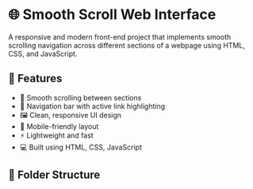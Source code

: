 # 🌐 Smooth Scroll Web Interface

A responsive and modern front-end project that implements smooth scrolling navigation across different sections of a webpage using HTML, CSS, and JavaScript.

## 🚀 Features

- 🎯 Smooth scrolling between sections
- 🔗 Navigation bar with active link highlighting
- 🖼️ Clean, responsive UI design
- 📱 Mobile-friendly layout
- ⚡ Lightweight and fast
- 💻 Built using HTML, CSS, JavaScript

## 📁 Folder Structure

